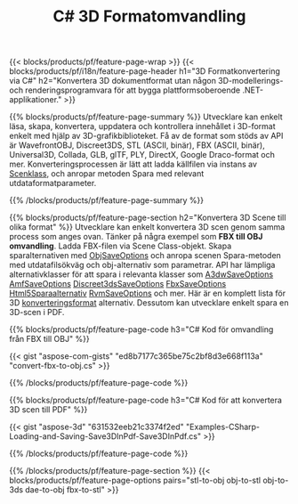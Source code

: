 ﻿---
title: C# 3D Formatomvandling
url: /sv/net/conversion/
description: Konvertera 3D-format 3ds 3mf amf ase att dae drc dxf fbx gltf jt obj ply rvm stl u3d usdz usd vrml x med några rader med C#-kod via .NET-biblioteket.
---
{{< blocks/products/pf/feature-page-wrap >}}
{{< blocks/products/pf/i18n/feature-page-header h1="3D Formatkonvertering via C#" h2="Konvertera 3D dokumentformat utan någon 3D-modellerings- och renderingsprogramvara för att bygga plattformsoberoende .NET-applikationer." >}}

{{% blocks/products/pf/feature-page-summary %}}
Utvecklare kan enkelt läsa, skapa, konvertera, uppdatera och kontrollera innehållet i 3D-format enkelt med hjälp av 3D-grafikbiblioteket. Få av de format som stöds av API är WavefrontOBJ, Discreet3DS, STL (ASCII, binär), FBX (ASCII, binär), Universal3D, Collada, GLB, glTF, PLY, DirectX, Google Draco-format och mer. Konverteringsprocessen är lätt att ladda källfilen via instans av [Scenklass](https://apireference.aspose.com/3d/net/aspose.threed/scene), och anropar metoden Spara med relevant utdataformatparameter.

{{% /blocks/products/pf/feature-page-summary %}}

{{% blocks/products/pf/feature-page-section h2="Konvertera 3D Scene till olika format" %}}
Utvecklare kan enkelt konvertera 3D scen genom samma process som anges ovan. Tänker på några exempel som **FBX till OBJ omvandling**. Ladda FBX-filen via Scene Class-objekt. Skapa sparalternativen med [ObjSaveOptions](https://apireference.aspose.com/3d/net/aspose.threed.formats/objsaveoptions) och anropa scenen Spara-metoden med utdatafilsökväg och obj-alternativ som parametrar. API har lämpliga alternativklasser för att spara i relevanta klasser som [A3dwSaveOptions](https://apireference.aspose.com/3d/net/aspose.threed.formats/a3dwsaveoptions) [AmfSaveOptions](https://apireference.aspose.com/3d/net/aspose.threed.formats/amfsaveoptions) [Discreet3dsSaveOptions](https://apireference.aspose.com/3d/net/aspose.threed.formats/discreet3dssaveoptions) [FbxSaveOptions](https://apireference.aspose.com/3d/net/aspose.threed.formats/fbxsaveoptions) [Html5Sparaalternativ](https://apireference.aspose.com/3d/net/aspose.threed.formats/html5saveoptions) [RvmSaveOptions](https://apireference.aspose.com/3d/net/aspose.threed.formats/rvmsaveoptions) och mer. Här är en komplett lista för 3D [konverteringsformat](https://apireference.aspose.com/3d/net/aspose.threed.formats) alternativ. Dessutom kan utvecklare enkelt spara en 3D-scen i PDF.

{{% blocks/products/pf/feature-page-code h3="C# Kod för omvandling från FBX till OBJ" %}}

{{< gist "aspose-com-gists" "ed8b7177c365be75c2bf8d3e668f113a" "convert-fbx-to-obj.cs" >}}

{{% /blocks/products/pf/feature-page-code %}}

{{% blocks/products/pf/feature-page-code h3="C# Kod för att konvertera 3D scen till PDF" %}}

{{< gist "aspose-3d" "631532eeb21c3374f2ed" "Examples-CSharp-Loading-and-Saving-Save3DInPdf-Save3DInPdf.cs" >}}

{{% /blocks/products/pf/feature-page-code %}}


{{% /blocks/products/pf/feature-page-section %}}
{{< blocks/products/pf/feature-page-options pairs="stl-to-obj obj-to-stl obj-to-3ds dae-to-obj fbx-to-stl" >}}